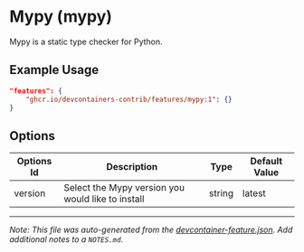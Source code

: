 
# Mypy (mypy)

Mypy is a static type checker for Python.

## Example Usage

```json
"features": {
    "ghcr.io/devcontainers-contrib/features/mypy:1": {}
}
```

## Options

| Options Id | Description | Type | Default Value |
|-----|-----|-----|-----|
| version | Select the Mypy version you would like to install | string | latest |



---

_Note: This file was auto-generated from the [devcontainer-feature.json](https://github.com/devcontainers-contrib/features/blob/main/src/mypy/devcontainer-feature.json).  Add additional notes to a `NOTES.md`._
